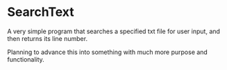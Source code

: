 # SearchText
A very simple program that searches a specified txt file for user input, and then returns its line number.

Planning to advance this into something with much more purpose and functionality.

